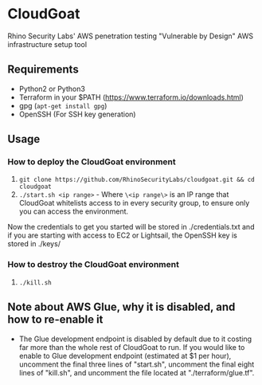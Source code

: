 # CloudGoat
Rhino Security Labs' AWS penetration testing "Vulnerable by Design" AWS infrastructure setup tool

## Requirements
- Python2 or Python3  
- Terraform in your $PATH (https://www.terraform.io/downloads.html)  
- gpg (`apt-get install gpg`)  
- OpenSSH (For SSH key generation)  

## Usage

### How to deploy the CloudGoat environment
1. `git clone https://github.com/RhinoSecurityLabs/cloudgoat.git && cd cloudgoat`  
2. `./start.sh <ip range>` - Where `\<ip range\>` is an IP range that CloudGoat whitelists access to in every security group, to ensure only you can access the environment.  

Now the credentials to get you started will be stored in ./credentials.txt and if you are starting with access to EC2 or Lightsail, the OpenSSH key is stored in ./keys/  

### How to destroy the CloudGoat environment
1. `./kill.sh`  

## Note about AWS Glue, why it is disabled, and how to re-enable it
- The Glue development endpoint is disabled by default due to it costing far more than the whole rest of CloudGoat to run. If you would like to enable to Glue development endpoint (estimated at $1 per hour), uncomment the final three lines of "start.sh", uncomment the final eight lines of "kill.sh", and uncomment the file located at "./terraform/glue.tf".
